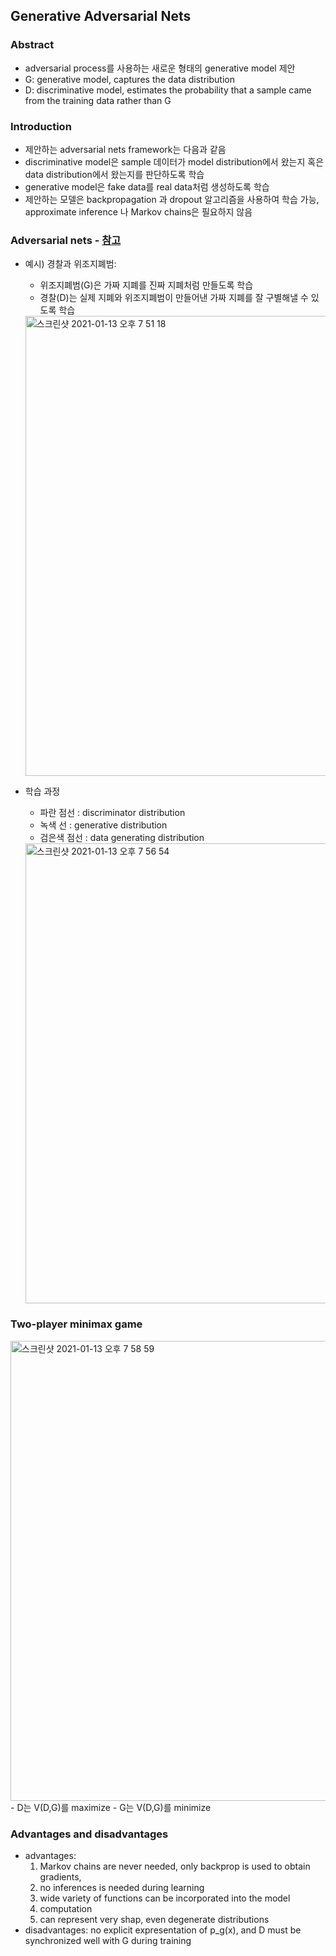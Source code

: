 ## Generative Adversarial Nets

### Abstract
- adversarial process를 사용하는 새로운 형태의 generative model 제안
- G: generative model, captures the data distribution
- D: discriminative model, estimates the probability that a sample came from the training data rather than G

### Introduction
- 제안하는 adversarial nets framework는 다음과 같음
- discriminative model은 sample 데이터가 model distribution에서 왔는지 혹은 data distribution에서 왔는지를 판단하도록 학습
- generative model은 fake data를 real data처럼 생성하도록 학습
- 제안하는 모델은 backpropagation 과 dropout 알고리즘을 사용하여 학습 가능, approximate inference 나 Markov chains은 필요하지 않음

### Adversarial nets - [참고](https://wegonnamakeit.tistory.com/54)
- 예시) 경찰과 위조지폐범: 
  - 위조지폐범(G)은 가짜 지폐를 진짜 지폐처럼 만들도록 학습
  - 경찰(D)는 실제 지폐와 위조지폐범이 만들어낸 가짜 지폐를 잘 구별해낼 수 있도록 학습

  <img width="736" alt="스크린샷 2021-01-13 오후 7 51 18" src="https://user-images.githubusercontent.com/48814946/104442778-e77da480-55d8-11eb-8ea3-417e6ac38c40.png">
  
- 학습 과정
  - 파란 점선 : discriminator distribution
  - 녹색 선 : generative distribution 
  - 검은색 점선 : data generating distribution

  <img width="736" alt="스크린샷 2021-01-13 오후 7 56 54" src="https://user-images.githubusercontent.com/48814946/104443236-81dde800-55d9-11eb-809c-c43659fae3c3.png">

### Two-player minimax game
  <img width="736" alt="스크린샷 2021-01-13 오후 7 58 59" src="https://user-images.githubusercontent.com/48814946/104443483-d41f0900-55d9-11eb-8596-06ebdbcdf657.png">
- D는 V(D,G)를 maximize
- G는 V(D,G)를 minimize

### Advantages and disadvantages
- advantages: 
  1. Markov chains are never needed, only backprop is used to obtain gradients, 
  2. no inferences is needed during learning
  3. wide variety of functions can be incorporated into the model
  4. computation
  5. can represent very shap, even degenerate distributions
- disadvantages: no explicit expresentation of p_g(x), and D must be synchronized well with G during training
